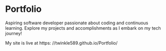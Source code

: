 # Portfolio
Aspiring software developer passionate about coding and continuous learning. Explore my projects and accomplishments as I embark on my tech journey!


My site is live at https: //twinkle589.github.io/Portfolio/
